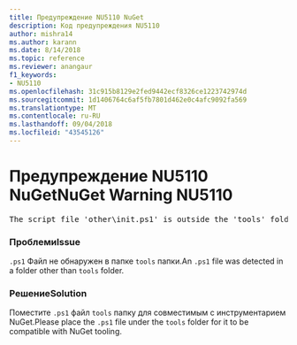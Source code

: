 ```yaml
---
title: Предупреждение NU5110 NuGet
description: Код предупреждения NU5110
author: mishra14
ms.author: karann
ms.date: 8/14/2018
ms.topic: reference
ms.reviewer: anangaur
f1_keywords:
- NU5110
ms.openlocfilehash: 31c915b8129e2fed9442ecf8326ce1223742974d
ms.sourcegitcommit: 1d1406764c6af5fb7801d462e0c4afc9092fa569
ms.translationtype: MT
ms.contentlocale: ru-RU
ms.lasthandoff: 09/04/2018
ms.locfileid: "43545126"
---
```

# <a name="nuget-warning-nu5110"></a><span data-ttu-id="9db12-103">Предупреждение NU5110 NuGet</span><span class="sxs-lookup"><span data-stu-id="9db12-103">NuGet Warning NU5110</span></span>
<pre>The script file 'other\init.ps1' is outside the 'tools' folder and hence will not be executed during installation of this package. Move it into the 'tools' folder.</pre>

### <a name="issue"></a><span data-ttu-id="9db12-104">Проблеми</span><span class="sxs-lookup"><span data-stu-id="9db12-104">Issue</span></span>

<span data-ttu-id="9db12-105">`.ps1` Файл не обнаружен в папке `tools` папки.</span><span class="sxs-lookup"><span data-stu-id="9db12-105">An `.ps1` file was detected in a folder other than `tools` folder.</span></span>


### <a name="solution"></a><span data-ttu-id="9db12-106">Решение</span><span class="sxs-lookup"><span data-stu-id="9db12-106">Solution</span></span>

<span data-ttu-id="9db12-107">Поместите `.ps1` файл `tools` папку для совместимым с инструментарием NuGet.</span><span class="sxs-lookup"><span data-stu-id="9db12-107">Please place the `.ps1`  file under the `tools` folder for it to be compatible with NuGet tooling.</span></span>

